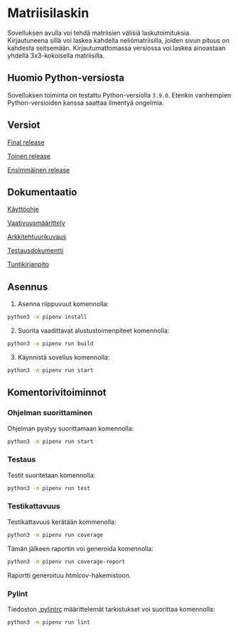# Matriisilaskin

Sovelluksen avulla voi tehdä matriisien välisiä laskutoimituksia. Kirjautuneena sillä voi laskea kahdella neliömatriisilla, joiden sivun pituus on kahdesta seitsemään. Kirjautumattomassa versiossa voi laskea ainoastaan yhdellä 3x3-kokoisella matriisilla.

## Huomio Python-versiosta

Sovelluksen toiminta on testattu Python-versiolla `3.9.0`. Etenkin vanhempien Python-versioiden kanssa saattaa ilmentyä ongelmia.

## Versiot

[Final release](https://github.com/mhamaril/ot-harjoitustyo/releases/tag/final)

[Toinen release](https://github.com/mhamaril/ot-harjoitustyo/releases/tag/viikko6)

[Ensimmäinen release](https://github.com/mhamaril/ot-harjoitustyo/releases/tag/viikko5)

## Dokumentaatio

[Käyttöohje](https://github.com/mhamaril/ot-harjoitustyo/blob/master/Matriisilaskin/dokumentaatio/kayttoohje.md)

[Vaativuusmäärittely](https://github.com/mhamaril/ot-harjoitustyo/blob/master/Matriisilaskin/dokumentaatio/Vaativuusmaarittely.md)

[Arkkitehtuurikuvaus](https://github.com/mhamaril/ot-harjoitustyo/blob/master/Matriisilaskin/dokumentaatio/arkkitehtuuri.md)

[Testausdokumentti](https://github.com/mhamaril/ot-harjoitustyo/blob/master/Matriisilaskin/dokumentaatio/testaus.md)

[Tuntikirjanpito](https://github.com/mhamaril/ot-harjoitustyo/blob/master/Matriisilaskin/dokumentaatio/tuntikirjanpito.md)

## Asennus

1. Asenna riippuvuut komennolla:

```bash
python3 -m pipenv install
```

2. Suorita vaadittavat alustustoimenpiteet komennolla:

```bash
python3 -m pipenv run build
```

3. Käynnistä sovellus komennolla:

```bash
python3 -m pipenv run start
```

## Komentorivitoiminnot

### Ohjelman suorittaminen

Ohjelman pystyy suorittamaan komennolla:

```bash
python3 -m pipenv run start
```

### Testaus

Testit suoritetaan komennolla:

```bash
python3 -m pipenv run test
```

### Testikattavuus

Testikattavuus kerätään kommenolla:

```bash
python3 -m pipenv run coverage
```

Tämän jälkeen raportin voi generoida komennolla:

```bash
python3 -m pipenv run coverage-report
```

Raportti generoituu _htmlcov_-hakemistoon.

### Pylint

Tiedoston [.pylintrc](./.pylintrc) määrittelemät tarkistukset voi suorittaa komennolla:

```bash
python3 -m pipenv run lint
```
